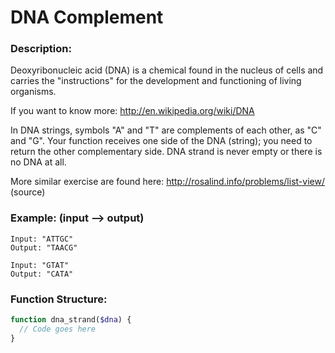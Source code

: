 # DNA Complement

### Description:

Deoxyribonucleic acid (DNA) is a chemical found in the nucleus of cells and carries the "instructions" for the development and functioning of living organisms.

If you want to know more: http://en.wikipedia.org/wiki/DNA

In DNA strings, symbols "A" and "T" are complements of each other, as "C" and "G". Your function receives one side of the DNA (string); you need to return the other complementary side. DNA strand is never empty or there is no DNA at all.

More similar exercise are found here: http://rosalind.info/problems/list-view/ (source)

### Example: (input --> output)

```plaintext
Input: "ATTGC"
Output: "TAACG"

Input: "GTAT"
Output: "CATA"
```

### Function Structure:

```php
function dna_strand($dna) {
  // Code goes here
}
